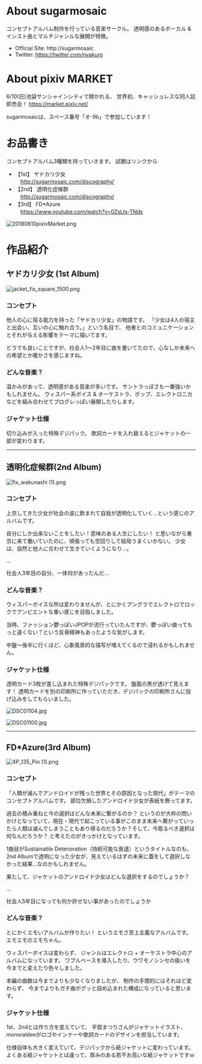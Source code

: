 # About sugarmosaic
コンセプトアルバム制作を行っている音楽サークル。
透明感のあるボーカル & インスト曲とマルチジャンルな展開が特徴。

* Official Site: http://sugarmosaic
* Twitter: https://twitter.com/nyakuro

# About pixiv MARKET
6/10(日)池袋サンシャインシティで開かれる、
世界初、キャッシュレスな同人誌即売会！
https://market.pixiv.net/

sugarmosaicは、スペース番号「オ-9b」で参加しています！

# お品書き
コンセプトアルバム3種類を持っていきます。
試聴はリンクから

* 【1st】 ヤドカリ少女  
　http://sugarmosaic.com/discography/
* 【2nd】 透明化症候群  
　http://sugarmosaic.com/discography/
* 【3rd】 FD*Azure  
　https://www.youtube.com/watch?v=0ZsLts-TNds

![20180610pixivMarket.png](resources/568303E45FDF69F61F860A089CB7EE9C.png)

# 作品紹介
## ヤドカリ少女 (1st Album)

![jacket\_fix\_square\_1500.png](resources/C3C9A238E5E68BF2DCE13C61F1465DD4.png)

### コンセプト

他人の心に宿る能力を持った「ヤドカリ少女」の物語です。
「少女は4人の宿主と出会い、互いの心に触れ合う。」という名目で、
他者とのコミュニケーションとそれが与える影響をテーマに描いてます。

どうでも良いことですが、社会人1〜2年目に曲を書いてたので、心なしか未来への希望とか暖かさを感じますね。

### どんな音楽？
温かみがあって、透明感がある音楽が多いです。
サントラっぽさも一番強いかもしれません。
ウィスパー系ボイス & オーケストラ、ポップ、エレクトロニカなどを組み合わせてプログレっぽい展開したりします。

### ジャケット仕様
切り込みが入った特殊デジパック。
歌詞カードを入れ替えるとジャケットの一部が変わります。

- - -

## 透明化症候群(2nd Album)

![fix\_wakunashi (1).png](resources/5912C1063170F5269349363F7711F370.png)

### コンセプト
上京してきた少女が社会の波に飲まれて自我が透明化していく…という感じのアルバムです。

自分にしか出来ないことをしたい！意味のある人生にしたい！
と思いながら東京に来て働いていたのに、頑張っても空回りして結局うまくいかない。
少女は、自然と他人に合わせて生きていくようになり…。

…

社会人3年目の自分、一体何があったんだ…


### どんな音楽？
ウィスパーボイスな所は変わりませんが、とにかくアングラでエレクトロでロックでアンビエントな重い感じを目指しました。

当時、ファッション鬱っぽいJPOPが流行っていたんですが、鬱っぽい曲ってもっと違くない？という反骨精神もあったような気がします。

中盤〜後半に行くほど、心象風景的な描写が増えてくるので浸れるかもしれません。

### ジャケット仕様
透明カード3枚が差し込まれた特殊デジパックです。
盤面の黒が透けて見えます！
透明カードを別の印刷所に作っていただき、デジパックの印刷所さんに投げ込みをしてもらいました。

![DSC01104.jpg](resources/6D49EF38FF4DE3C7A583E617918174FC.jpg)

![DSC01100.jpg](resources/03A291768E4E297C6BB3505389EF626B.jpg)

- - -

## FD*Azure(3rd Album)

![4P\_135\_Pin (1).png](resources/16B57A171D6629B20DA19A35353D4643.png)

### コンセプト

「人類が滅んでアンドロイドが残った世界とその原因となった現代」がテーマのコンセプトアルバムです。
部位欠損したアンドロイド少女が表紙を飾ってます。

過去の積み重ねと今の選択はどんな未来に繋がるのか？
というのが大枠の問いかけとなっていて、現在・現代で起こっている事がこのまま未来へ繋がっていったら人類は滅んでしまうこともあり得るのだろうか？そして、今取るべき選択は何なんだろうか？
と考えたのがきっかけとなっています。

1曲目がSustainable Deterioration（持続可能な衰退）というタイトルなのも、2nd Albumで透明になった少女が、見えているはずの未来に蓋をして選択しなかった結果…なのかもしれません。

果たして、ジャケットのアンドロイド少女はどんな選択をするのでしょうか？

...  

社会人5年目になっても何か許せない事があったのでしょうか


### どんな音楽？

とにかくエモいアルバムが作りたい！
というエモさ至上主義なアルバムです。エモエモのエモちゃん。

ウィスパーボイスは変わらず、
ジャンルはエレクトロ + オーケストラ中心のアルバムになっています。
ワブルベースを導入したり、ウワモノシンセの扱いを今までと変えたり色々しました。

本編の曲数は今までよりも少なくなりましたが、
制作の手間的にはそれほど変わらず、
今までよりもガチ曲がグッと詰め込まれた構成になっていると思います。


### ジャケット仕様
1st、2ndとは作り方を変えていて、
平賀まつりさんがジャケットイラスト、
monoraldeeがロゴやインナーや歌詞カードのデザインを担当しています。

仕様自体も大きく変えていて、デジパックから紙ジャケットに変わっています。
よくある紙ジャケットとは違って、厚みのある若干お高いな紙ジャケットですｗ
